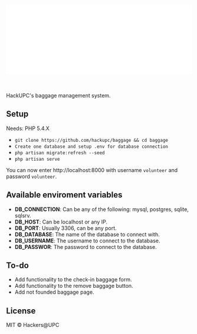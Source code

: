 <br>
<p align="center">
  <img alt="HackUPC Fall 2017" src="https://github.com/hackupc/frontend/raw/master/src/images/hackupc-header.png" width="620"/>
</p>
<br>


HackUPC's baggage management system.

## Setup

Needs: PHP 5.4.X

- `git clone https://github.com/hackupc/baggage && cd baggage`
- `Create one database and setup .env for database connection`
- `php artisan migrate:refresh --seed`
- `php artisan serve`

You can now enter http://localhost:8000 with username `volunteer` and password `volunteer`.

## Available enviroment variables

- **DB_CONNECTION**: Can be any of the following: mysql, postgres, sqlite, sqlsrv.
- **DB_HOST**: Can be localhost or any IP.
- **DB_PORT**: Usually 3306, can be any port.
- **DB_DATABASE**:  The name of the database to connect with.
- **DB_USERNAME**: The username to connect to the database.
- **DB_PASSWOR**: The password to connect to the database.

## To-do

- Add functionality to the check-in baggage form.
- Add functionality to the remove baggage button.
- Add not founded baggage page.

## License

MIT © Hackers@UPC
